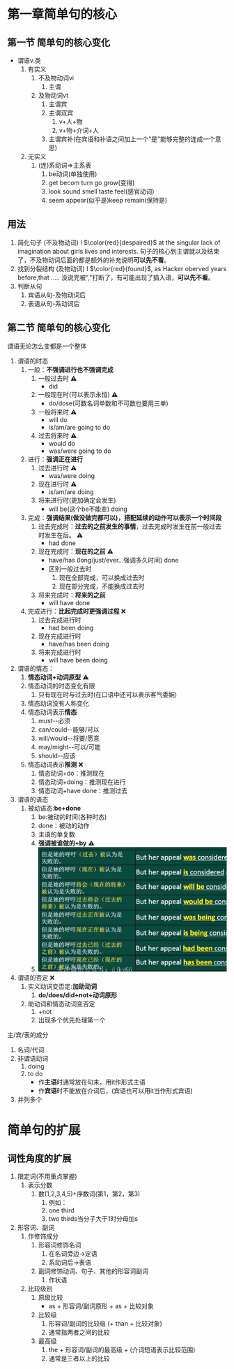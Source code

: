 # 第一章简单句的核心
## 第一节 简单句的核心变化
- 谓语v.类
  1. 有实义
     1. 不及物动词vi
        1. 主谓
     2. 及物动词vt
        1. 主谓宾
        2. 主谓双宾
           1. v+人+物
           2. v+物+介词+人
        3. 主谓宾补(在宾语和补语之间加上一个"是"能够完整的连成一个意思)
  2. 无实义
     1. (连)系动词$\Rightarrow$主系表
        1. be动词(单独使用)
        2. get becom turn go grow(变得)
        3. look sound smell taste feel(感官动词)
        4. seem appear(似乎是)keep remain(保持是)
## 用法
1. 简化句子 (不及物动词)
   I $\color{red}{despaired}$ at the singular lack of imagination about girls lives and interests.
   句子的核心到主谓就以及结束了，不及物动词后面的都是额外的补充说明**可以先不看**。
2. 找到分裂结构 (及物动词)
   I $\color{red}{found}$, as Hacker oberved years before,that .....
   没说完被","打断了，有可能出现了插入语，**可以先不看**。
3. 判断从句
   1. 宾语从句-及物动词后
   2. 表语从句-系动词后


## 第二节 简单句的核心变化

谓语无论怎么变都是一个整体
1. 谓语的时态
   1. 一般：**不强调进行也不强调完成**
      1. 一般过去时 ⚠️
         - did
      2. 一般现在时(可以表示永恒) ⚠️
         - do/dose(可数名词单数和不可数也要用三单)
      3. 一般将来时 ⚠️
         - will do
         - is/am/are going to do
      4. 过去将来时 ⚠️
         -  would do
         -  was/were going to do
   2. 进行：**强调正在进行**
      1. 过去进行时 ⚠️
         - was/were doing
      2. 现在进行时 ⚠️
         - is/am/are doing 
      3. 将来进行时(更加确定会发生) 
         - will be(这个be不能变) doing
   3. 完成：**强调结果(做没做完都可以)，搭配延续的动作可以表示一个时间段**
      1. 过去完成时：**过去的之前发生的事情**，过去完成时发生在前一般过去时发生在后。 ⚠️
         - had done
      2. 现在完成时：**现在的之前** ⚠️
         - have/has (long/just/ever...强调多久时间) done
         - 区别一般过去时
           1. 现在全部完成，可以换成过去时
           2. 现在部分完成，不能换成过去时
      3. 将来完成时：**将来的之前** 
         - will have done
   4. 完成进行：**比起完成时更强调过程** ❌
      1. 过去完成进行时
         - had been doing
      2. 现在完成进行时
         - have/has been doing
      3. 将来完成进行时
         -  will have been doing
2. 谓语的情态：
   1. **情态动词+动词原型** ⚠️
   2. 情态动词的时态变化有限
      1. 只有现在时与过去时(在口语中还可以表示客气委婉)
   3. 情态动词没有人称变化
   4. 情态动词表示**情态**
      1. must--必须
      2. can/could--能够/可以
      3. will/would--将要/愿意
      4. may/might--可以/可能
      5. should--应该
   5. 情态动词表示**推测** ❌
      1. 情态动词+do：推测现在
      2. 情态动词+doing：推测现在进行
      3. 情态动词+have done：推测过去
3. 谓语的语态
   1. 被动语态:**be+done**
      1. be:被动的时间(各种时态)
      2. done：被动的动作
      3. 主语的单复数
      4. **强调被谁做的+by** ⚠️
      5. ![](2021-05-28-20-04-35.png)
4. 谓语的否定 ❌
   1. 实义动词变否定:**加助动词**
      1. **do/does/did+not+动词原形**
   2. 助动词和情态动词变否定
      1. +not
      2. 出现多个优先处理第一个

主/宾/表的成分
1.  名词/代词
2.  非谓语动词
    1.  doing
    2. to do
       - 作**主语**时通常放在句末，用it作形式主语
       - 作**宾语**时不能放在介词后，(宾语也可以用it当作形式宾语)
3. 并列多个

# 简单句的扩展
## 词性角度的扩展
1. 限定词(不用重点掌握)
   1. 表示分数
      1. 数(1,2,3,4,5)+序数词(第1，第2，第3)
         1. 例如：
         2. one third
         3. two thirds当分子大于1时分母加s
2. 形容词、副词
   1. 作修饰成分
      1. 形容词修饰名词
         1. 在名词旁边$\rightarrow$定语
         2. 系动词后$\rightarrow$表语
      2. 副词修饰动词、句子、其他的形容词副词
         1. 作状语
   2. 比较级别
      1. 原级比较
         - as + 形容词/副词原形 + as + 比较对象
      2. 比较级
         1. 形容词/副词的比较级 (+ than + 比较对象)
         2. 通常指两者之间的比较
      3. 最高级
         1. the + 形容词/副词的最高级 + (介词短语表示比较范围)
         2. 通常是三者以上的比较